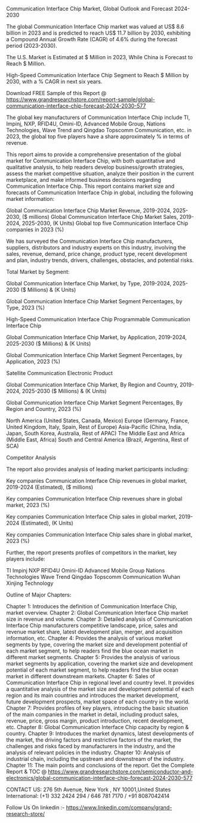 Communication Interface Chip Market, Global Outlook and Forecast 2024-2030

The global Communication Interface Chip market was valued at US$ 8.6 billion in 2023 and is predicted to reach US$ 11.7 billion by 2030, exhibiting a Compound Annual Growth Rate (CAGR) of 4.6% during the forecast period (2023-2030).

The U.S. Market is Estimated at $ Million in 2023, While China is Forecast to Reach $ Million.

High-Speed Communication Interface Chip Segment to Reach $ Million by 2030, with a % CAGR in next six years.

Download FREE Sample of this Report @ https://www.grandresearchstore.com/report-sample/global-communication-interface-chip-forecast-2024-2030-577

The global key manufacturers of Communication Interface Chip include TI, Impinj, NXP, RFID4U, Omini-ID, Advanced Mobile Group, Nations Technologies, Wave Trend and Qingdao Topscomm Communication, etc. in 2023, the global top five players have a share approximately % in terms of revenue.

This report aims to provide a comprehensive presentation of the global market for Communication Interface Chip, with both quantitative and qualitative analysis, to help readers develop business/growth strategies, assess the market competitive situation, analyze their position in the current marketplace, and make informed business decisions regarding Communication Interface Chip. This report contains market size and forecasts of Communication Interface Chip in global, including the following market information:

Global Communication Interface Chip Market Revenue, 2019-2024, 2025-2030, ($ millions)
Global Communication Interface Chip Market Sales, 2019-2024, 2025-2030, (K Units)
Global top five Communication Interface Chip companies in 2023 (%)

We has surveyed the Communication Interface Chip manufacturers, suppliers, distributors and industry experts on this industry, involving the sales, revenue, demand, price change, product type, recent development and plan, industry trends, drivers, challenges, obstacles, and potential risks.

Total Market by Segment:

Global Communication Interface Chip Market, by Type, 2019-2024, 2025-2030 ($ Millions) & (K Units)

Global Communication Interface Chip Market Segment Percentages, by Type, 2023 (%)

High-Speed Communication Interface Chip
Programmable Communication Interface Chip

Global Communication Interface Chip Market, by Application, 2019-2024, 2025-2030 ($ Millions) & (K Units)

Global Communication Interface Chip Market Segment Percentages, by Application, 2023 (%)

Satellite Communication
Electronic Product

Global Communication Interface Chip Market, By Region and Country, 2019-2024, 2025-2030 ($ Millions) & (K Units)

Global Communication Interface Chip Market Segment Percentages, By Region and Country, 2023 (%)

North America (United States, Canada, Mexico)
Europe (Germany, France, United Kingdom, Italy, Spain, Rest of Europe)
Asia-Pacific (China, India, Japan, South Korea, Australia, Rest of APAC)
The Middle East and Africa (Middle East, Africa)
South and Central America (Brazil, Argentina, Rest of SCA)

Competitor Analysis

The report also provides analysis of leading market participants including:

Key companies Communication Interface Chip revenues in global market, 2019-2024 (Estimated), ($ millions)

Key companies Communication Interface Chip revenues share in global market, 2023 (%)

Key companies Communication Interface Chip sales in global market, 2019-2024 (Estimated), (K Units)

Key companies Communication Interface Chip sales share in global market, 2023 (%)

Further, the report presents profiles of competitors in the market, key players include:

TI
Impinj
NXP
RFID4U
Omini-ID
Advanced Mobile Group
Nations Technologies
Wave Trend
Qingdao Topscomm Communication
Wuhan Xinjing Technology

Outline of Major Chapters:

Chapter 1: Introduces the definition of Communication Interface Chip, market overview.
Chapter 2: Global Communication Interface Chip market size in revenue and volume.
Chapter 3: Detailed analysis of Communication Interface Chip manufacturers competitive landscape, price, sales and revenue market share, latest development plan, merger, and acquisition information, etc.
Chapter 4: Provides the analysis of various market segments by type, covering the market size and development potential of each market segment, to help readers find the blue ocean market in different market segments.
Chapter 5: Provides the analysis of various market segments by application, covering the market size and development potential of each market segment, to help readers find the blue ocean market in different downstream markets.
Chapter 6: Sales of Communication Interface Chip in regional level and country level. It provides a quantitative analysis of the market size and development potential of each region and its main countries and introduces the market development, future development prospects, market space of each country in the world.
Chapter 7: Provides profiles of key players, introducing the basic situation of the main companies in the market in detail, including product sales, revenue, price, gross margin, product introduction, recent development, etc.
Chapter 8: Global Communication Interface Chip capacity by region & country.
Chapter 9: Introduces the market dynamics, latest developments of the market, the driving factors and restrictive factors of the market, the challenges and risks faced by manufacturers in the industry, and the analysis of relevant policies in the industry.
Chapter 10: Analysis of industrial chain, including the upstream and downstream of the industry.
Chapter 11: The main points and conclusions of the report.
Get the Complete Report & TOC @ https://www.grandresearchstore.com/semiconductor-and-electronics/global-communication-interface-chip-forecast-2024-2030-577

CONTACT US:
276 5th Avenue, New York , NY 10001,United States
International: (+1) 332 2424 294 / 646 781 7170 / +91 8087042414

Follow Us On linkedin :- https://www.linkedin.com/company/grand-research-store/
